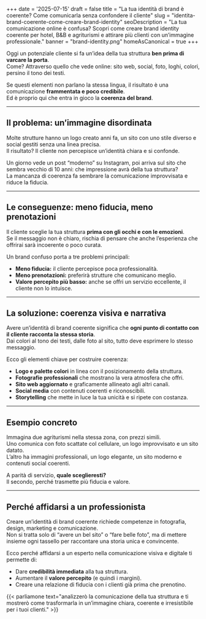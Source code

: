 +++
date = '2025-07-15'
draft = false
title = "La tua identità di brand è coerente? Come comunicarla senza confondere il cliente"
slug = "identita-brand-coerente-come-creare-brand-identity"
seoDescription = "La tua comunicazione online è confusa? Scopri come creare brand identity coerente per hotel, B&B e agriturismi e attirare più clienti con un’immagine professionale."
banner = "brand-identity.png"
homeAsCanonical = true
+++

Oggi un potenziale cliente si fa un’idea della tua struttura **ben prima di varcare la porta**.  
Come? Attraverso quello che vede online: sito web, social, foto, loghi, colori, persino il tono dei testi.

Se questi elementi non parlano la stessa lingua, il risultato è una comunicazione **frammentata e poco credibile**.  
Ed è proprio qui che entra in gioco la **coerenza del brand**.

---

## Il problema: un’immagine disordinata

Molte strutture hanno un logo creato anni fa, un sito con uno stile diverso e social gestiti senza una linea precisa.  
Il risultato? Il cliente non percepisce un’identità chiara e si confonde.

Un giorno vede un post “moderno” su Instagram, poi arriva sul sito che sembra vecchio di 10 anni: che impressione avrà della tua struttura?  
La mancanza di coerenza fa sembrare la comunicazione improvvisata e riduce la fiducia.

---

## Le conseguenze: meno fiducia, meno prenotazioni

Il cliente sceglie la tua struttura **prima con gli occhi e con le emozioni**.  
Se il messaggio non è chiaro, rischia di pensare che anche l’esperienza che offrirai sarà incoerente o poco curata.

Un brand confuso porta a tre problemi principali:

- **Meno fiducia:** il cliente percepisce poca professionalità.
- **Meno prenotazioni:** preferirà strutture che comunicano meglio.
- **Valore percepito più basso:** anche se offri un servizio eccellente, il cliente non lo intuisce.

---

## La soluzione: coerenza visiva e narrativa

Avere un’identità di brand coerente significa che **ogni punto di contatto con il cliente racconta la stessa storia**.  
Dai colori al tono dei testi, dalle foto al sito, tutto deve esprimere lo stesso messaggio.

Ecco gli elementi chiave per costruire coerenza:

- **Logo e palette colori** in linea con il posizionamento della struttura.
- **Fotografie professionali** che mostrano la vera atmosfera che offri.
- **Sito web aggiornato** e graficamente allineato agli altri canali.
- **Social media** con contenuti coerenti e riconoscibili.
- **Storytelling** che mette in luce la tua unicità e si ripete con costanza.

---

## Esempio concreto

Immagina due agriturismi nella stessa zona, con prezzi simili.  
Uno comunica con foto scattate col cellulare, un logo improvvisato e un sito datato.  
L’altro ha immagini professionali, un logo elegante, un sito moderno e contenuti social coerenti.

A parità di servizio, **quale sceglieresti?**  
Il secondo, perché trasmette più fiducia e valore.

---

## Perché affidarsi a un professionista

Creare un’identità di brand coerente richiede competenze in fotografia, design, marketing e comunicazione.  
Non si tratta solo di “avere un bel sito” o “fare belle foto”, ma di mettere insieme ogni tassello per raccontare una storia unica e convincente.

Ecco perché affidarsi a un esperto nella comunicazione visiva e digitale ti permette di:

- Dare **credibilità immediata** alla tua struttura.
- Aumentare il **valore percepito** (e quindi i margini).
- Creare una relazione di fiducia con i clienti già prima che prenotino.


{{< parliamone text="analizzerò la comunicazione della tua struttura e ti mostrerò come trasformarla in un’immagine chiara, coerente e irresistibile per i tuoi clienti." >}}